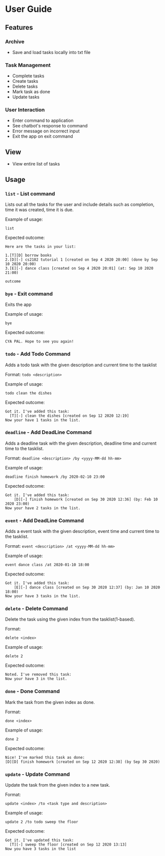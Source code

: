 # User Guide

## Features 

### Archive
* Save and load tasks locally into txt file

### Task Management
* Complete tasks
* Create tasks
* Delete tasks
* Mark task as done
* Update tasks

### User Interaction
* Enter command to application
* See chatbot's response to command
* Error message on incorrect input
* Exit the app on exit command 

## View
* View entire list of tasks

### 

## Usage

### `list` - List command

Lists out all the tasks for the user and include details such as completion, time it was created, time it is due. 

Example of usage: 

`list`

Expected outcome:

```
Here are the tasks in your list:

1.[T][D] borrow books
2.[D][-] cs2102 tutorial 1 [created on Sep 4 2020 20:00] (done by Sep 10 2020 20:00)
3.[E][-] dance class [created on Sep 4 2020 20:01] (at: Sep 10 2020 21:00)
```

`outcome`

### `bye` - Exit command

Exits the app

Example of usage: 

`bye`

Expected outcome:

`CYA PAL. Hope to see you again!`

### `todo` - Add Todo Command

Adds a todo task with the given description and current time to the tasklist

Format:
`todo <description>`

Example of usage: 

`todo clean the dishes`

Expected outcome:

```
Got it. I've added this task:
  [T][-] clean the dishes [created on Sep 12 2020 12:19]
Now your have 1 tasks in the list.
```

### `deadline` - Add DeadLine Command

Adds a deadline task with the given description, deadline time and current time to the tasklist.

Format:
`deadline <description> /by <yyyy-MM-dd hh-mm>`

Example of usage: 

`deadline finish homework /by 2020-02-10 23:00 `

Expected outcome:

```
Got it. I've added this task:
    [D][-] finish homework [created on Sep 30 2020 12:36] (by: Feb 10 2020 23:00)
Now your have 2 tasks in the list.
```

### `event` - Add DeadLine Command

Adds a event task with the given description, event time and current time to the tasklist.

Format:
`event <description> /at <yyyy-MM-dd hh-mm>`

Example of usage: 

`event dance class /at 2020-01-10 18:00 `

Expected outcome:
```
Got it. I've added this task:
    [E][-] dance class [created on Sep 30 2020 12:37] (by: Jan 10 2020 18:00)
Now your have 3 tasks in the list.
```

### `delete` - Delete Command

Delete the task using the given index from the tasklist(1-based).

Format:

`delete <index>`

Example of usage: 

`delete 2`

Expected outcome:

```
Noted. I've removed this task:
Now your have 3 in the list.
```

### `done` - Done Command

Mark the task from the given index as done.

Format:

`done <index>`

Example of usage: 

`done 2`

Expected outcome:
```
Nice! I've marked this task as done:
[D][D] finish homework [created on Sep 12 2020 12:38] (by Sep 30 2020)
```

### `update` - Update Command

Update the task from the given index to a new task.

Format:

`update <index> /to <task type and description>`

Example of usage:

`update 2 /to todo sweep the floor`

Expected outcome:
```
Got it. I've updated this task:
  [T][-] sweep the floor [created on Sep 12 2020 13:13]
Now you have 3 tasks in the list
```
